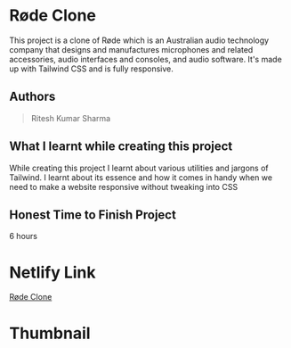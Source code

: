 
# Røde Clone

This project is a clone of Røde which is an Australian audio technology company that designs and manufactures microphones and related accessories, audio interfaces and consoles, and audio software. It's made up with Tailwind CSS and is fully responsive.





## Authors

 >Ritesh Kumar Sharma


## What I learnt while creating this project

While creating this project I learnt about various utilities and jargons of Tailwind. I learnt about its essence and how it comes in handy when we need to make a website responsive without tweaking into CSS



## Honest Time to Finish Project

6 hours



# Netlify Link

[Røde Clone](https://R0de-clone-rk.netlify.app/)

# Thumbnail

